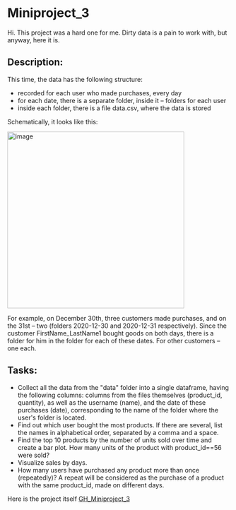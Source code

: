 # Miniproject_3

Hi. This project was a hard one for me. Dirty data is a pain to work with, but anyway, here it is.

## Description:
This time, the data has the following structure:

- recorded for each user who made purchases, every day
- for each date, there is a separate folder, inside it – folders for each user
- inside each folder, there is a file data.csv, where the data is stored 

Schematically, it looks like this:


<img width="400" alt="image" src="https://github.com/Horiz0nT/Miniproject_4/assets/123100055/1cdad4b2-5b7c-416a-a8b3-957473ddf2f1">


For example, on December 30th, three customers made purchases, and on the 31st – two (folders 2020-12-30 and 2020-12-31 respectively). Since the customer FirstName_LastName1 bought goods on both days, there is a folder for him in the folder for each of these dates. For other customers – one each.

## Tasks:

- Collect all the data from the "data" folder into a single dataframe, having the following columns: columns from the files themselves (product_id, quantity), as well as the username (name), and the date of these purchases (date), corresponding to the name of the folder where the user's folder is located.
- Find out which user bought the most products. If there are several, list the names in alphabetical order, separated by a comma and a space.
- Find the top 10 products by the number of units sold over time and create a bar plot. How many units of the product with product_id==56 were sold?
- Visualize sales by days.
- How many users have purchased any product more than once (repeatedly)? A repeat will be considered as the purchase of a product with the same product_id, made on different days.

Here is the project itself [GH_Miniproject_3](https://github.com/Horiz0nT/Miniproject_3/blob/main/GH_miniproject_3.ipynb)
